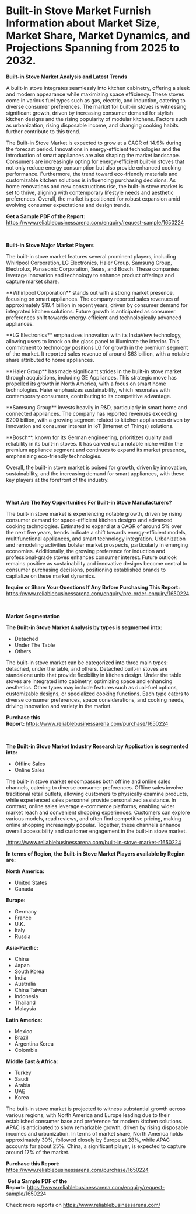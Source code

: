 <p><h1>Built-in Stove Market Furnish Information about Market Size, Market Share, Market Dynamics, and Projections Spanning from 2025 to 2032.</h1></p><p><strong>Built-in Stove Market Analysis and Latest Trends</strong></p>
<p><p>A built-in stove integrates seamlessly into kitchen cabinetry, offering a sleek and modern appearance while maximizing space efficiency. These stoves come in various fuel types such as gas, electric, and induction, catering to diverse consumer preferences. The market for built-in stoves is witnessing significant growth, driven by increasing consumer demand for stylish kitchen designs and the rising popularity of modular kitchens. Factors such as urbanization, rising disposable income, and changing cooking habits further contribute to this trend.</p><p>The Built-in Stove Market is expected to grow at a CAGR of 14.9% during the forecast period. Innovations in energy-efficient technologies and the introduction of smart appliances are also shaping the market landscape. Consumers are increasingly opting for energy-efficient built-in stoves that not only reduce energy consumption but also provide enhanced cooking performance. Furthermore, the trend toward eco-friendly materials and customizable kitchen solutions is influencing purchasing decisions. As home renovations and new constructions rise, the built-in stove market is set to thrive, aligning with contemporary lifestyle needs and aesthetic preferences. Overall, the market is positioned for robust expansion amid evolving consumer expectations and design trends.</p></p>
<p><strong>Get a Sample PDF of the Report:&nbsp;</strong> <a href="https://www.reliablebusinessarena.com/enquiry/request-sample/1650224?utm_campaign=3091&utm_medium=2&utm_source=Github&utm_content=ia&utm_term=23032025&utm_id=built-in-stove">https://www.reliablebusinessarena.com/enquiry/request-sample/1650224</a></p>
<p>&nbsp;</p>
<p><strong>Built-in Stove Major Market Players</strong></p>
<p><p>The built-in stove market features several prominent players, including Whirlpool Corporation, LG Electronics, Haier Group, Samsung Group, Electrolux, Panasonic Corporation, Sears, and Bosch. These companies leverage innovation and technology to enhance product offerings and capture market share.</p><p>**Whirlpool Corporation** stands out with a strong market presence, focusing on smart appliances. The company reported sales revenues of approximately $19.4 billion in recent years, driven by consumer demand for integrated kitchen solutions. Future growth is anticipated as consumer preferences shift towards energy-efficient and technologically advanced appliances.</p><p>**LG Electronics** emphasizes innovation with its InstaView technology, allowing users to knock on the glass panel to illuminate the interior. This commitment to technology positions LG for growth in the premium segment of the market. It reported sales revenue of around $63 billion, with a notable share attributed to home appliances.</p><p>**Haier Group** has made significant strides in the built-in stove market through acquisitions, including GE Appliances. This strategic move has propelled its growth in North America, with a focus on smart home technologies. Haier emphasizes sustainability, which resonates with contemporary consumers, contributing to its competitive advantage.</p><p>**Samsung Group** invests heavily in R&D, particularly in smart home and connected appliances. The company has reported revenues exceeding $200 billion, with a growing segment related to kitchen appliances driven by innovation and consumer interest in IoT (Internet of Things) solutions.</p><p>**Bosch**, known for its German engineering, prioritizes quality and reliability in its built-in stoves. It has carved out a notable niche within the premium appliance segment and continues to expand its market presence, emphasizing eco-friendly technologies.</p><p>Overall, the built-in stove market is poised for growth, driven by innovation, sustainability, and the increasing demand for smart appliances, with these key players at the forefront of the industry.</p></p>
<p>&nbsp;</p>
<p><strong>What Are The Key Opportunities For Built-in Stove Manufacturers?</strong></p>
<p><p>The built-in stove market is experiencing notable growth, driven by rising consumer demand for space-efficient kitchen designs and advanced cooking technologies. Estimated to expand at a CAGR of around 5% over the next five years, trends indicate a shift towards energy-efficient models, multifunctional appliances, and smart technology integration. Urbanization and remodeling activities bolster market prospects, particularly in emerging economies. Additionally, the growing preference for induction and professional-grade stoves enhances consumer interest. Future outlook remains positive as sustainability and innovative designs become central to consumer purchasing decisions, positioning established brands to capitalize on these market dynamics.</p></p>
<p><strong>Inquire or Share Your Questions If Any Before Purchasing This Report:</strong> <a href="https://www.reliablebusinessarena.com/enquiry/pre-order-enquiry/1650224?utm_campaign=3091&utm_medium=2&utm_source=Github&utm_content=ia&utm_term=23032025&utm_id=built-in-stove">https://www.reliablebusinessarena.com/enquiry/pre-order-enquiry/1650224</a></p>
<p>&nbsp;</p>
<p><strong>Market Segmentation</strong></p>
<p><strong>The Built-in Stove Market Analysis by types is segmented into:</strong></p>
<p><ul><li>Detached</li><li>Under The Table</li><li>Others</li></ul></p>
<p><p>The built-in stove market can be categorized into three main types: detached, under the table, and others. Detached built-in stoves are standalone units that provide flexibility in kitchen design. Under the table stoves are integrated into cabinetry, optimizing space and enhancing aesthetics. Other types may include features such as dual-fuel options, customizable designs, or specialized cooking functions. Each type caters to diverse consumer preferences, space considerations, and cooking needs, driving innovation and variety in the market.</p></p>
<p><strong>Purchase this Report:&nbsp;</strong><a href="https://www.reliablebusinessarena.com/purchase/1650224?utm_campaign=3091&utm_medium=2&utm_source=Github&utm_content=ia&utm_term=23032025&utm_id=built-in-stove">https://www.reliablebusinessarena.com/purchase/1650224</a></p>
<p>&nbsp;</p>
<p><strong>The Built-in Stove Market Industry Research by Application is segmented into:</strong></p>
<p><ul><li>Offline Sales</li><li>Online Sales</li></ul></p>
<p><p>The built-in stove market encompasses both offline and online sales channels, catering to diverse consumer preferences. Offline sales involve traditional retail outlets, allowing customers to physically examine products, while experienced sales personnel provide personalized assistance. In contrast, online sales leverage e-commerce platforms, enabling wider market reach and convenient shopping experiences. Customers can explore various models, read reviews, and often find competitive pricing, making online shopping increasingly popular. Together, these channels enhance overall accessibility and customer engagement in the built-in stove market.</p></p>
<p><a href="https://www.reliablebusinessarena.com/built-in-stove-market-r1650224?utm_campaign=3091&utm_medium=2&utm_source=Github&utm_content=ia&utm_term=23032025&utm_id=built-in-stove">&nbsp;https://www.reliablebusinessarena.com/built-in-stove-market-r1650224</a></p>
<p><strong>In terms of Region, the Built-in Stove Market Players available by Region are:</strong></p>
<p>
    <p> <strong> North America: </strong>
        <ul>
            <li>United States</li>
            <li>Canada</li>
        </ul>
        </p> 
    <p> <strong> Europe: </strong>
        <ul>
            <li>Germany</li>
            <li>France</li>
            <li>U.K.</li>
            <li>Italy</li>
            <li>Russia</li>
        </ul>
        </p> 
    <p> <strong> Asia-Pacific: </strong>
        <ul>
            <li>China</li>
            <li>Japan</li>
            <li>South Korea</li>
            <li>India</li>
            <li>Australia</li>
            <li>China Taiwan</li>
            <li>Indonesia</li>
            <li>Thailand</li>
            <li>Malaysia</li>
        </ul>
        </p> 
    <p> <strong> Latin America: </strong>
        <ul>
            <li>Mexico</li>
            <li>Brazil</li>
            <li>Argentina Korea</li>
            <li>Colombia</li>
        </ul>
        </p> 
    <p> <strong> Middle East & Africa: </strong>
        <ul>
            <li>Turkey</li>
            <li>Saudi</li>
            <li>Arabia</li>
            <li>UAE</li>
            <li>Korea</li>
        </ul>
    </p>
    </p>
<p><p>The built-in stove market is projected to witness substantial growth across various regions, with North America and Europe leading due to their established consumer base and preference for modern kitchen solutions. APAC is anticipated to show remarkable growth, driven by rising disposable incomes and urbanization. In terms of market share, North America holds approximately 30%, followed closely by Europe at 28%, while APAC accounts for about 25%. China, a significant player, is expected to capture around 17% of the market.</p></p>
<p><strong>Purchase this Report: </strong><a href="https://www.reliablebusinessarena.com/purchase/1650224?utm_campaign=3091&utm_medium=2&utm_source=Github&utm_content=ia&utm_term=23032025&utm_id=built-in-stove">https://www.reliablebusinessarena.com/purchase/1650224</a></p>
<p>&nbsp;<strong>Get a Sample PDF of the Report:&nbsp;&nbsp;</strong><a href="https://www.reliablebusinessarena.com/enquiry/request-sample/1650224?utm_campaign=3091&utm_medium=2&utm_source=Github&utm_content=ia&utm_term=23032025&utm_id=built-in-stove">https://www.reliablebusinessarena.com/enquiry/request-sample/1650224</a></p>
<p><strong></strong></p>
<p>Check more reports on <a href="https://www.reliablebusinessarena.com/?utm_campaign=3091&utm_medium=2&utm_source=Github&utm_content=ia&utm_term=23032025&utm_id=built-in-stove">https://www.reliablebusinessarena.com/</a></p>